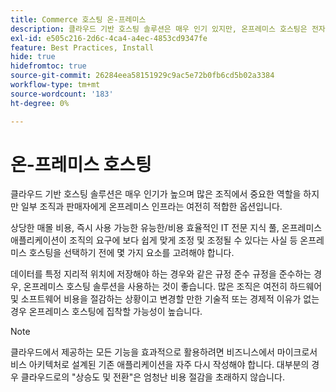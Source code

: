 ```yaml
---
title: Commerce 호스팅 온-프레미스
description: 클라우드 기반 호스팅 솔루션은 매우 인기 있지만, 온프레미스 호스팅은 전자 상거래 프로젝트에 적절할 수 있습니다.
exl-id: e505c216-2d6c-4ca4-a4ec-4853cd9347fe
feature: Best Practices, Install
hide: true
hidefromtoc: true
source-git-commit: 26284eea58151929c9ac5e72b0fb6cd5b02a3384
workflow-type: tm+mt
source-wordcount: '183'
ht-degree: 0%

---
```


# 온-프레미스 호스팅

클라우드 기반 호스팅 솔루션은 매우 인기가 높으며 많은 조직에서 중요한 역할을 하지만 일부 조직과 판매자에게 온프레미스 인프라는 여전히 적합한 옵션입니다.

상당한 매몰 비용, 즉시 사용 가능한 유능한/비용 효율적인 IT 전문 지식 풀, 온프레미스 애플리케이션이 조직의 요구에 보다 쉽게 맞게 조정 및 조정될 수 있다는 사실 등 온프레미스 호스팅을 선택하기 전에 몇 가지 요소를 고려해야 합니다.

데이터를 특정 지리적 위치에 저장해야 하는 경우와 같은 규정 준수 규정을 준수하는 경우, 온프레미스 호스팅 솔루션을 사용하는 것이 좋습니다. 많은 조직은 여전히 하드웨어 및 소프트웨어 비용을 절감하는 상황이고 변경할 만한 기술적 또는 경제적 이유가 없는 경우 온프레미스 호스팅에 집착할 가능성이 높습니다.

>[!NOTE]
>
>클라우드에서 제공하는 모든 기능을 효과적으로 활용하려면 비즈니스에서 마이크로서비스 아키텍처로 설계된 기존 애플리케이션을 자주 다시 작성해야 합니다. 대부분의 경우 클라우드로의 &quot;상승도 및 전환&quot;은 엄청난 비용 절감을 초래하지 않습니다.
